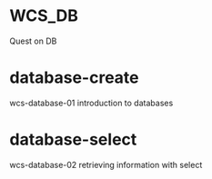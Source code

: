 # WCS_DB
Quest on DB

# database-create
wcs-database-01 introduction to databases

# database-select
wcs-database-02 retrieving information with select

